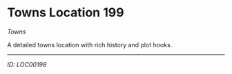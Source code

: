 # Towns Location 199

*Towns*

A detailed towns location with rich history and plot hooks.

---
*ID: LOC00198*